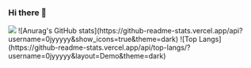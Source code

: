 ### Hi there 👋

<!--
**0jyyyyy/0jyyyyy** is a ✨ _special_ ✨ repository because its `README.md` (this file) appears on your GitHub profile.

Here are some ideas to get you started:

- 🔭 I’m currently working on ...
- 🌱 I’m currently learning ...
- 👯 I’m looking to collaborate on ...
- 🤔 I’m looking for help with ...
- 💬 Ask me about ...
- 📫 How to reach me: ...
- 😄 Pronouns: ...
- ⚡ Fun fact: ...
-->
 <img src="https://img.shields.io/badge/Java-3178C6?style=flat&logo=Java&logoColor=white"/>
 ![Anurag's GitHub stats](https://github-readme-stats.vercel.app/api?username=0jyyyyy&show_icons=true&theme=dark)
![Top Langs](https://github-readme-stats.vercel.app/api/top-langs/?username=0jyyyyy&layout=Demo&theme=dark)
